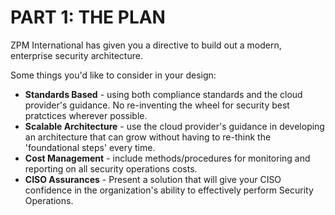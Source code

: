 # PART 1: THE PLAN

ZPM International has given you a directive to build out a modern, enterprise security architecture.

Some things you'd like to consider in your design:

- **Standards Based** - using both compliance standards and the cloud provider's guidance. No re-inventing the wheel for security best pratctices wherever possible.
- **Scalable Architecture** - use the cloud provider's guidance in developing an architecture that can grow without having to re-think the 'foundational steps' every time.
- **Cost Management** - include methods/procedures for monitoring and reporting on all security operations costs.
- **CISO Assurances** - Present a solution that will give your CISO confidence in the organization's ability to effectively perform Security Operations.



